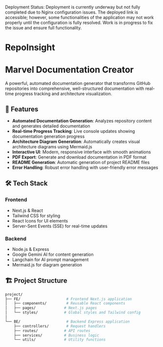 Deployment Status:
Deployment is currently underway but not fully completed due to Nginx configuration issues. The deployed link is accessible; however, some functionalities of the application may not work properly until the configuration is fully resolved. Work is in progress to fix the issue and ensure full functionality.


# RepoInsight
# Marvel Documentation Creator

A powerful, automated documentation generator that transforms GitHub repositories into comprehensive, well-structured documentation with real-time progress tracking and architecture visualization.

## 🚀 Features

- **Automated Documentation Generation**: Analyzes repository content and generates detailed documentation
- **Real-time Progress Tracking**: Live console updates showing documentation generation progress
- **Architecture Diagram Generation**: Automatically creates visual architecture diagrams using Mermaid.js
- **Interactive UI**: Modern, responsive interface with smooth animations
- **PDF Export**: Generate and download documentation in PDF format
- **README Generation**: Automatic generation of project README files
- **Error Handling**: Robust error handling with user-friendly error messages

## 🛠️ Tech Stack

### Frontend
- Next.js & React
- Tailwind CSS for styling
- React Icons for UI elements
- Server-Sent Events (SSE) for real-time updates

### Backend
- Node.js & Express
- Google Gemini AI for content generation
- Langchain for AI prompt management
- Mermaid.js for diagram generation

## 🏗️ Project Structure

```bash
project/
├── FE/                     # Frontend Next.js application
│   ├── components/         # Reusable React components
│   ├── pages/             # Next.js pages
│   └── styles/            # Global styles and Tailwind config
│
└── BE/                     # Backend Express application
    ├── controllers/        # Request handlers
    ├── routes/            # API routes
    ├── services/          # Business logic
    └── utils/             # Utility functions
